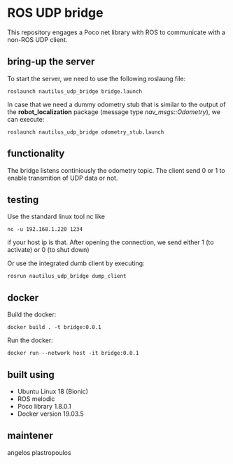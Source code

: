 # ROS UDP bridge

This repository engages a Poco net library with ROS to communicate with a non-ROS UDP client.

## bring-up the server
To start the server, we need to use the following roslaung file:
```
roslaunch nautilus_udp_bridge bridge.launch
```
In case that we need a dummy odometry stub that is similar to the output of the **robot_localization** package (message type *nav_msgs::Odometry*), we can execute:
 ```
roslaunch nautilus_udp_bridge odometry_stub.launch
```

## functionality
The bridge listens continiously the odometry topic. The client send 0 or 1 to enable transmition of UDP data or not.

## testing
Use the standard linux tool nc like
```
nc -u 192.168.1.220 1234
```
if your host ip is that. After opening the connection, we send either 1 (to activate) or 0 (to shut down)

Or use the integrated dumb client by executing:
```
rosrun nautilus_udp_bridge dump_client
```

## docker
Build the docker:
```
docker build . -t bridge:0.0.1
```

Run the docker:
```
docker run --network host -it bridge:0.0.1
```

## built using
- Ubuntu Linux 18 (Bionic)
- ROS melodic
- Poco library 1.8.0.1
- Docker version 19.03.5

## maintener
angelos plastropoulos
